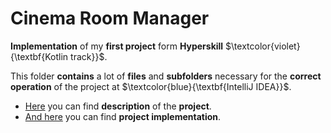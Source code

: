 # Cinema Room Manager

**Implementation** of my **first project** form **Hyperskill** $\textcolor{violet}{\textbf{Kotlin track}}$.

This folder **contains** a lot of **files** and **subfolders** necessary for the **correct operation** of the project at $\textcolor{blue}{\textbf{IntelliJ IDEA}}$.

* [Here](https://github.com/EjenY-Poltavchiny/Kotlin_practice/blob/master/Cinema%20Room%20Manager%20(Console)/Errors/task.md) you can find **description** of the **project**.
* [And here](https://github.com/EjenY-Poltavchiny/Kotlin_practice/blob/master/Cinema%20Room%20Manager%20(Console)/task/src/cinema/Cinema.kt) you can find **project implementation**.
